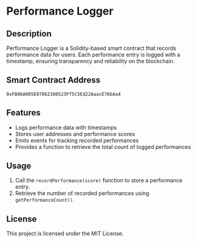 # Performance Logger

## Description
Performance Logger is a Solidity-based smart contract that records performance data for users. Each performance entry is logged with a timestamp, ensuring transparency and reliability on the blockchain.

## Smart Contract Address
```
0xFB06A005E07862308523Ff5C5Ed22AaacE76bAa4
```

## Features
- Logs performance data with timestamps
- Stores user addresses and performance scores
- Emits events for tracking recorded performances
- Provides a function to retrieve the total count of logged performances

## Usage
1. Call the `recordPerformance(score)` function to store a performance entry.
2. Retrieve the number of recorded performances using `getPerformanceCount()`.

## License
This project is licensed under the MIT License.
